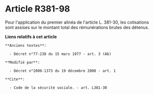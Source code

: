 # Article R381-98

Pour l'application du premier alinéa de l'article L. 381-30, les cotisations sont assises sur le montant total des
rémunérations brutes des détenus.

**Liens relatifs à cet article**

	**Anciens textes**:

	  - Décret n°77-238 du 15 mars 1977 - art. 3 (Ab)

	**Modifié par**:

	  - Décret n°2008-1373 du 19 décembre 2008 - art. 1

	**Cite**:

	  - Code de la sécurité sociale. - art. L381-30
